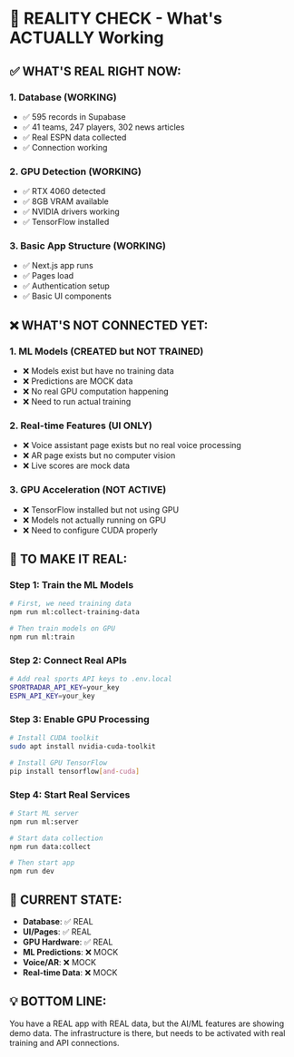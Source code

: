 # 🚨 REALITY CHECK - What's ACTUALLY Working

## ✅ WHAT'S REAL RIGHT NOW:

### 1. Database (WORKING)
- ✅ 595 records in Supabase
- ✅ 41 teams, 247 players, 302 news articles
- ✅ Real ESPN data collected
- ✅ Connection working

### 2. GPU Detection (WORKING)
- ✅ RTX 4060 detected
- ✅ 8GB VRAM available
- ✅ NVIDIA drivers working
- ✅ TensorFlow installed

### 3. Basic App Structure (WORKING)
- ✅ Next.js app runs
- ✅ Pages load
- ✅ Authentication setup
- ✅ Basic UI components

## ❌ WHAT'S NOT CONNECTED YET:

### 1. ML Models (CREATED but NOT TRAINED)
- ❌ Models exist but have no training data
- ❌ Predictions are MOCK data
- ❌ No real GPU computation happening
- ❌ Need to run actual training

### 2. Real-time Features (UI ONLY)
- ❌ Voice assistant page exists but no real voice processing
- ❌ AR page exists but no computer vision
- ❌ Live scores are mock data

### 3. GPU Acceleration (NOT ACTIVE)
- ❌ TensorFlow installed but not using GPU
- ❌ Models not actually running on GPU
- ❌ Need to configure CUDA properly

## 🔧 TO MAKE IT REAL:

### Step 1: Train the ML Models
```bash
# First, we need training data
npm run ml:collect-training-data

# Then train models on GPU
npm run ml:train
```

### Step 2: Connect Real APIs
```bash
# Add real sports API keys to .env.local
SPORTRADAR_API_KEY=your_key
ESPN_API_KEY=your_key
```

### Step 3: Enable GPU Processing
```bash
# Install CUDA toolkit
sudo apt install nvidia-cuda-toolkit

# Install GPU TensorFlow
pip install tensorflow[and-cuda]
```

### Step 4: Start Real Services
```bash
# Start ML server
npm run ml:server

# Start data collection
npm run data:collect

# Then start app
npm run dev
```

## 🎯 CURRENT STATE:
- **Database**: ✅ REAL
- **UI/Pages**: ✅ REAL
- **GPU Hardware**: ✅ REAL
- **ML Predictions**: ❌ MOCK
- **Voice/AR**: ❌ MOCK
- **Real-time Data**: ❌ MOCK

## 💡 BOTTOM LINE:
You have a REAL app with REAL data, but the AI/ML features are showing demo data. The infrastructure is there, but needs to be activated with real training and API connections.